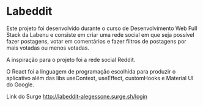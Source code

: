 # Labeddit

Este projeto foi desenvolvido durante o curso de Desenvolvimento Web Full Stack da Labenu e consiste em criar uma rede social em que seja possível fazer postagens, votar em
comentários e fazer filtros de postagens por mais votadas ou menos votadas.

A inspiração para o projeto foi a rede social Reddit.

O React foi a linguagem de programação escolhida para produzir o aplicativo além das libs useContext, useEffect, customHooks e Material UI do Google.

Link do Surge
http://labeddit-alegessone.surge.sh/login
